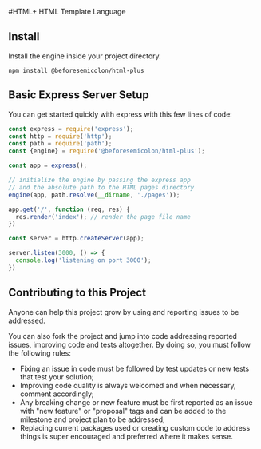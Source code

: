 #HTML+
HTML Template Language


## Install
Install the engine inside your project directory.
```
npm install @beforesemicolon/html-plus
```

## Basic Express Server Setup
You can get started quickly with express with this few lines of code:

```javascript
const express = require('express');
const http = require('http');
const path = require('path');
const {engine} = require('@beforesemicolon/html-plus');

const app = express();

// initialize the engine by passing the express app
// and the absolute path to the HTML pages directory
engine(app, path.resolve(__dirname, './pages'));

app.get('/', function (req, res) {
  res.render('index'); // render the page file name
})

const server = http.createServer(app);

server.listen(3000, () => {
  console.log('listening on port 3000');
})
```

## Contributing to this Project
Anyone can help this project grow by using and reporting issues to be addressed.

You can also fork the project and jump into code addressing reported issues, improving code and tests altogether. By doing so, you must follow the following rules:
* Fixing an issue in code must be followed by test updates or new tests that test your solution;
* Improving code quality is always welcomed and when necessary, comment accordingly;
* Any breaking change or new feature must be first reported as an issue with "new feature" or "proposal" tags and can be added to the milestone and project plan to be addressed;
* Replacing current packages used or creating custom code to address things is super encouraged and preferred where it makes sense.
